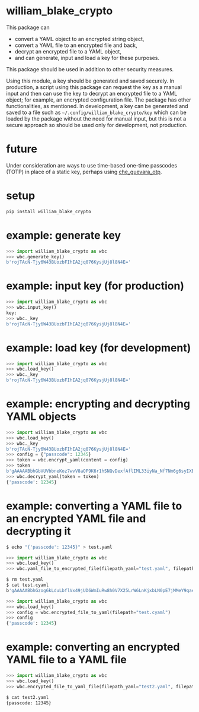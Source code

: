 # william_blake_crypto

This package can

- convert a YAML object to an encrypted string object,
- convert a YAML file to an encrypted file and back,
- decrypt an encrypted file to a YAML object,
- and can generate, input and load a key for these purposes.

This package should be used in addition to other security measures.

Using this module, a key should be generated and saved securely. In production, a script using this package can request the key as a manual input and then can use the key to decrypt an encrypted file to a YAML object; for example, an encrypted configuration file. The package has other functionalities, as mentioned. In development, a key can be generated and saved to a file such as `~/.config/william_blake_crypto/key` which can be loaded by the package without the need for manual input, but this is not a secure approach so should be used only for development, not production.

# future

Under consideration are ways to use time-based one-time passcodes (TOTP) in place of a static key, perhaps using [che_guevara_otp](https://github.com/wdbm/che_guevara_otp).

# setup

```Bash
pip install william_blake_crypto
```

# example: generate key

```Python
>>> import william_blake_crypto as wbc
>>> wbc.generate_key()
b'rojTAcN-Tjy6W43BUozbFIhIA2jq076KysjUj8l8N4E='
```

# example: input key (for production)

```Python
>>> import william_blake_crypto as wbc
>>> wbc.input_key()
key: 
>>> wbc._key
b'rojTAcN-Tjy6W43BUozbFIhIA2jq076KysjUj8l8N4E='
```

# example: load key (for development)

```Python
>>> import william_blake_crypto as wbc
>>> wbc.load_key()
>>> wbc._key
b'rojTAcN-Tjy6W43BUozbFIhIA2jq076KysjUj8l8N4E='
```

# example: encrypting and decrypting YAML objects

```Python
>>> import william_blake_crypto as wbc
>>> wbc.load_key()
>>> wbc._key
b'rojTAcN-Tjy6W43BUozbFIhIA2jq076KysjUj8l8N4E='
>>> config = {"passcode": 12345}
>>> token = wbc.encrypt_yaml(content = config)
>>> token
b'gAAAAABbhGbVUVbbneKoz7wvV8aOF9K6r1hSNQvDexfAflIML33iyNa_Nf7Nm6g6syIXBkyANTHw3RlGMIsCgDligdts78a6VxrBaxbOIhGqSkzNtA5GDK4='
>>> wbc.decrypt_yaml(token = token)
{'passcode': 12345}
```

# example: converting a YAML file to an encrypted YAML file and decrypting it

```Bash
$ echo "{'passcode': 12345}" > test.yaml
```

```Python
>>> import william_blake_crypto as wbc
>>> wbc.load_key()
>>> wbc.yaml_file_to_encrypted_file(filepath_yaml="test.yaml", filepath_encrypted="test.cyaml")
```

```Bash
$ rm test.yaml
$ cat test.cyaml 
b'gAAAAABbhGzog6kLduLbflVx49jUD6WmIuRw8h0V7X25LrW6LnKjxbLN0pE7jMMeY9qaeGysjLsz-XA8EZ_LQVGslXhicpxLtt9K0CYFFYv2UZ3XEDt8oEI='
```

```Python
>>> import william_blake_crypto as wbc
>>> wbc.load_key()
>>> config = wbc.encrypted_file_to_yaml(filepath="test.cyaml")
>>> config
{'passcode': 12345}
```

# example: converting an encrypted YAML file to a YAML file

```Python
>>> import william_blake_crypto as wbc
>>> wbc.load_key()
>>> wbc.encrypted_file_to_yaml_file(filepath_yaml="test2.yaml", filepath_encrypted="test.cyaml")
```

```Bash
$ cat test2.yaml 
{passcode: 12345}
```
